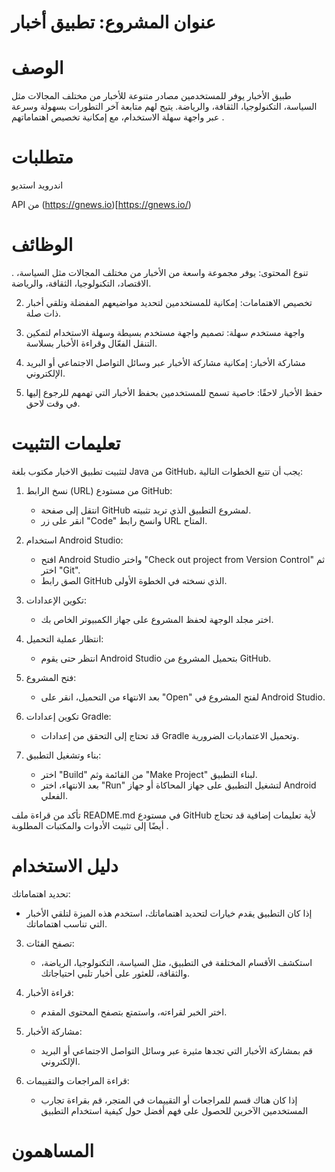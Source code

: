 # عنوان المشروع: تطبيق أخبار


# الوصف



طبيق الأخبار يوفر للمستخدمين مصادر متنوعة للأخبار من مختلف المجالات مثل السياسة، التكنولوجيا، الثقافة، والرياضة. يتيح لهم متابعة آخر التطورات بسهولة وسرعة عبر واجهة سهلة الاستخدام، مع إمكانية تخصيص اهتماماتهم .



# متطلبات

اندرويد استديو

API من (https://gnews.io)[https://gnews.io/)



# الوظائف


. تنوع المحتوى: يوفر مجموعة واسعة من الأخبار من مختلف المجالات مثل السياسة، الاقتصاد، التكنولوجيا، الثقافة، والرياضة.

2. تخصيص الاهتمامات: إمكانية للمستخدمين لتحديد مواضيعهم المفضلة وتلقي أخبار ذات صلة.

3. واجهة مستخدم سهلة: تصميم واجهة مستخدم بسيطة وسهلة الاستخدام لتمكين التنقل الفعّال وقراءة الأخبار بسلاسة.

4. مشاركة الأخبار: إمكانية مشاركة الأخبار عبر وسائل التواصل الاجتماعي أو البريد الإلكتروني.

5. حفظ الأخبار لاحقًا: خاصية تسمح للمستخدمين بحفظ الأخبار التي تهمهم للرجوع إليها في وقت لاحق.



# تعليمات التثبيت

لتثبيت تطبيق الاخبار مكتوب بلغة Java من GitHub، يجب أن تتبع الخطوات التالية:

1. نسخ الرابط (URL) من مستودع GitHub:
   - انتقل إلى صفحة GitHub لمشروع التطبيق الذي تريد تثبيته.
   - انقر على زر "Code" وانسخ رابط URL المتاح.

2. استخدام Android Studio:
   - افتح Android Studio واختر "Check out project from Version Control" ثم اختر "Git".
   - الصق رابط GitHub الذي نسخته في الخطوة الأولى.

3. تكوين الإعدادات:
   - اختر مجلد الوجهة لحفظ المشروع على جهاز الكمبيوتر الخاص بك.

4. انتظار عملية التحميل:
   - انتظر حتى يقوم Android Studio بتحميل المشروع من GitHub.

5. فتح المشروع:
   - بعد الانتهاء من التحميل، انقر على "Open" لفتح المشروع في Android Studio.

6. تكوين إعدادات Gradle:
   - قد تحتاج إلى التحقق من إعدادات Gradle وتحميل الاعتماديات الضرورية.

7. بناء وتشغيل التطبيق:
   - اختر "Build" من القائمة وثم "Make Project" لبناء التطبيق.
   - بعد الانتهاء، اختر "Run" لتشغيل التطبيق على جهاز المحاكاة أو جهاز Android الفعلي.

تأكد من قراءة ملف README.md في مستودع GitHub لأية تعليمات إضافية  قد تحتاج أيضًا إلى تثبيت الأدوات والمكتبات المطلوبة .

# دليل الاستخدام

 تحديد اهتماماتك:
   - إذا كان التطبيق يقدم خيارات لتحديد اهتماماتك، استخدم هذه الميزة لتلقي الأخبار التي تناسب اهتماماتك.

3. تصفح الفئات:
   - استكشف الأقسام المختلفة في التطبيق، مثل السياسة، التكنولوجيا، الرياضة، والثقافة، للعثور على أخبار تلبي احتياجاتك.

4. قراءة الأخبار:
   - اختر الخبر لقراءته، واستمتع بتصفح المحتوى المقدم.

5. مشاركة الأخبار:
   - قم بمشاركة الأخبار التي تجدها مثيرة عبر وسائل التواصل الاجتماعي أو البريد الإلكتروني.

6. قراءة المراجعات والتقييمات:
   - إذا كان هناك قسم للمراجعات أو التقييمات في المتجر، قم بقراءة تجارب المستخدمين الآخرين للحصول على فهم أفضل حول كيفية استخدام التطبيق


# المساهمون
